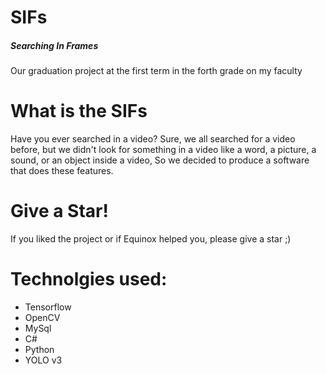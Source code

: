 # SIFs 
##### Searching In Frames 
Our graduation project at the first term in the forth grade on my faculty 

# What is the SIFs
Have you ever searched in a video?
Sure, we all searched for a video before, but we didn't look for something in a video like a word, a picture, a sound, or an object inside a video, So we decided to produce a software that does these features.

  # Give a Star!
  If you liked the project or if Equinox helped you, please give a star ;)
  
  # Technolgies used:
  * Tensorflow
  * OpenCV
  * MySql
  * C#
  * Python
  * YOLO v3
